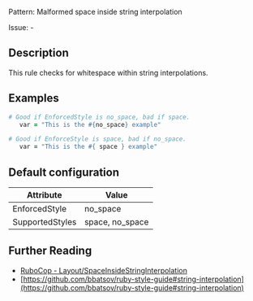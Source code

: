 Pattern: Malformed space inside string interpolation

Issue: -

## Description

This rule checks for whitespace within string interpolations.

## Examples

```ruby
# Good if EnforcedStyle is no_space, bad if space.
   var = "This is the #{no_space} example"

# Good if EnforceStyle is space, bad if no_space.
   var = "This is the #{ space } example"
```

## Default configuration

Attribute | Value
--- | ---
EnforcedStyle | no_space
SupportedStyles | space, no_space

## Further Reading

* [RuboCop - Layout/SpaceInsideStringInterpolation](https://docs.rubocop.org/rubocop/cops_layout.html#layoutspaceinsidestringinterpolation)
* [https://github.com/bbatsov/ruby-style-guide#string-interpolation](https://github.com/bbatsov/ruby-style-guide#string-interpolation)
